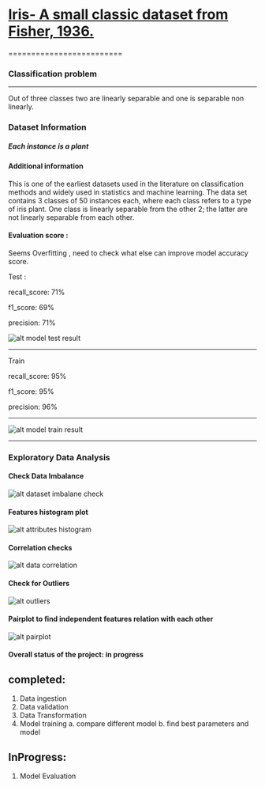 <!-- @format -->

# [Iris- A small classic dataset from Fisher, 1936.](https://archive.ics.uci.edu/dataset/53/iris)

=========================

### Classification problem

---

Out of three classes two are linearly separable and one is separable non linearly.

### Dataset Information

##### Each instance is a plant

#### Additional information

This is one of the earliest datasets used in the literature on classification methods and widely used in statistics and machine learning. The data set contains 3 classes of 50 instances each, where each class refers to a type of iris plant. One class is linearly separable from the other 2; the latter are not linearly separable from each other.

#### Evaluation score :

Seems Overfitting , need to check what else can improve model accuracy score.

Test :

recall_score: 71%

f1_score: 69%

precision: 71%

![alt model test result](https://github.com/brajeshkumar1989/IrisDataPrediction/blob/main/images/Test_result.PNG)

<hr/>

Train

recall_score: 95%

f1_score: 95%

precision: 96%

<hr/>

![alt model train result](https://github.com/brajeshkumar1989/IrisDataPrediction/blob/main/images/Train_result.PNG)

<hr/>

### Exploratory Data Analysis

#### Check Data Imbalance

![alt dataset imbalane check](https://github.com/brajeshkumar1989/IrisDataPrediction/blob/main/images/class_count_check_data_imbalance.png)

#### Features histogram plot

![alt attributes histogram](https://github.com/brajeshkumar1989/IrisDataPrediction/blob/main/images/attribute_histogram_plots.png)

#### Correlation checks

![alt data correlation](https://github.com/brajeshkumar1989/IrisDataPrediction/blob/main/images/features_correlation.png)

#### Check for Outliers

![alt outliers](https://github.com/brajeshkumar1989/IrisDataPrediction/blob/main/images/check_for_outliers.png)

#### Pairplot to find independent features relation with each other

![alt pairplot](https://github.com/brajeshkumar1989/IrisDataPrediction/blob/main/images/compare_features.png)

#### Overall status of the project: in progress

## completed:

1. Data ingestion
2. Data validation
3. Data Transformation
4. Model training
   a. compare different model
   b. find best parameters and model

## InProgress:

1. Model Evaluation
